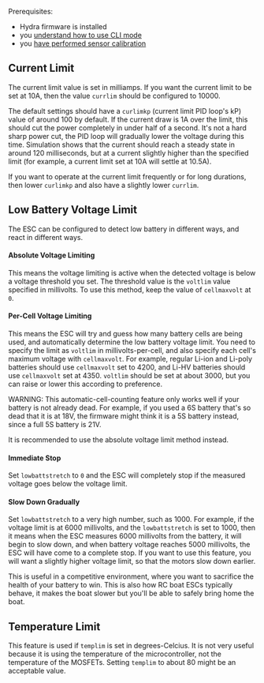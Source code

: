 Prerequisites:

 * Hydra firmware is installed
 * you [understand how to use CLI mode](configuration.md)
 * you [have performed sensor calibration](sensor-calibration.md)

## Current Limit

The current limit value is set in milliamps. If you want the current limit to be set at 10A, then the value `currlim` should be configured to 10000.

The default settings should have a `curlimkp` (current limit PID loop's kP) value of around 100 by default. If the current draw is 1A over the limit, this should cut the power completely in under half of a second. It's not a hard sharp power cut, the PID loop will gradually lower the voltage during this time. Simulation shows that the current should reach a steady state in around 120 milliseconds, but at a current slightly higher than the specified limit (for example, a current limit set at 10A will settle at 10.5A).

If you want to operate at the current limit frequently or for long durations, then lower `curlimkp` and also have a slightly lower `currlim`.

## Low Battery Voltage Limit

The ESC can be configured to detect low battery in different ways, and react in different ways.

#### Absolute Voltage Limiting

This means the voltage limiting is active when the detected voltage is below a voltage threshold you set. The threshold value is the `voltlim` value specified in millivolts. To use this method, keep the value of `cellmaxvolt` at `0`.

#### Per-Cell Voltage Limiting

This means the ESC will try and guess how many battery cells are being used, and automatically determine the low battery voltage limit. You need to specify the limit as `voltlim` in millivolts-per-cell, and also specify each cell's maximum voltage with `cellmaxvolt`. For example, regular Li-ion and Li-poly batteries should use `cellmaxvolt` set to 4200, and Li-HV batteries should use `cellmaxvolt` set at 4350. `voltlim` should be set at about 3000, but you can raise or lower this according to preference.

WARNING: This automatic-cell-counting feature only works well if your battery is not already dead. For example, if you used a 6S battery that's so dead that it is at 18V, the firmware might think it is a 5S battery instead, since a full 5S battery is 21V.

It is recommended to use the absolute voltage limit method instead.

#### Immediate Stop

Set `lowbattstretch` to `0` and the ESC will completely stop if the measured voltage goes below the voltage limit.

#### Slow Down Gradually

Set `lowbattstretch` to a very high number, such as 1000. For example, if the voltage limit is at 6000 millivolts, and the `lowbattstretch` is set to 1000, then it means when the ESC measures 6000 millivolts from the battery, it will begin to slow down, and when battery voltage reaches 5000 millivolts, the ESC will have come to a complete stop. If you want to use this feature, you will want a slightly higher voltage limit, so that the motors slow down earlier.

This is useful in a competitive environment, where you want to sacrifice the health of your battery to win. This is also how RC boat ESCs typically behave, it makes the boat slower but you'll be able to safely bring home the boat.

## Temperature Limit

This feature is used if `templim` is set in degrees-Celcius. It is not very useful because it is using the temperature of the microcontroller, not the temperature of the MOSFETs. Setting `templim` to about 80 might be an acceptable value.
